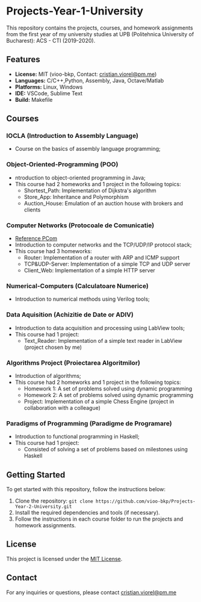 # Projects-Year-1-University

This repository contains the projects, courses, and homework assignments from the first year of my university studies at UPB (Politehnica University of Bucharest): ACS - CTI (2019-2020).

## Features

- **License:** MIT (vioo-bkp, Contact: cristian.viorel@pm.me)
- **Languages:** C/C++,Python, Assembly, Java, Octave/Matlab
- **Platforms:** Linux, Windows
- **IDE:** VSCode, Sublime Text
- **Build:** Makefile

## Courses

### IOCLA (Introduction to Assembly Language)
- Course on the basics of assembly language programming;

### Object-Oriented-Programming (POO)

- ntroduction to object-oriented programming in Java;
- This course had 2 homeworks and 1 project in the following topics:
  - Shortest_Path: Implementation of Dijkstra's algorithm
  - Store_App: Inheritance and Polymorphism
  - Auction_House: Emulation of an auction house with brokers and clients

### Computer Networks (Protocoale de Comunicatie)

- [Reference PCom](https://ocw.cs.pub.ro/courses/pc)
- Introduction to computer networks and the TCP/UDP/IP protocol stack;
- This course had 3 homeworks:
  - Router: Implementation of a router with ARP and ICMP support
  - TCP&UDP-Server: Implementation of a simple TCP and UDP server
  - Client_Web: Implementation of a simple HTTP server

### Numerical-Computers (Calculatoare Numerice)

- Introduction to numerical methods using Verilog tools;

### Data Aquisition (Achizitie de Date or ADIV)
- Introduction to data acquisition and processing using LabView tools;
- This course had 1 project:
  - Text_Reader: Implementation of a simple text reader in LabView (project chosen by me)

### Algorithms Project (Proiectarea Algoritmilor)

- Introduction of algorithms;
- This course had 2 homeworks and 1 project in the following topics:
  - Homework 1: A set of problems solved using dynamic programming
  - Homework 2: A set of problems solved using dynamic programming
  - Project: Implementation of a simple Chess Engine (project in collaboration with a colleague)

### Paradigms of Programming (Paradigme de Programare)

- Introduction to functional programming in Haskell;
- This course had 1 project:
  - Consisted of solving a set of problems based on milestones using Haskell

## Getting Started

To get started with this repository, follow the instructions below:

1. Clone the repository: `git clone https://github.com/vioo-bkp/Projects-Year-2-University.git`
2. Install the required dependencies and tools (if necessary).
3. Follow the instructions in each course folder to run the projects and homework assignments.

## License

This project is licensed under the [MIT License](LICENSE).

## Contact

For any inquiries or questions, please contact cristian.viorel@pm.me